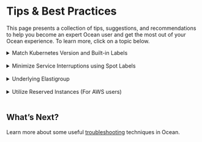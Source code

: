# Tips & Best Practices

This page presents a collection of tips, suggestions, and recommendations to help you become an expert Ocean user and get the most out of your Ocean experience. To learn more, click on a topic below.

<details>
  <summary markdown="span">Match Kubernetes Version and Built-in Labels</summary>

## Match Kubernetes Version and Built-in Labels

Ocean obeys Kubernetes labels wherever you apply them. However, labels are specific to Kubernetes cluster versions. Keep an eye on the labels you are using and ensure that they are correct for your version of the cluster. This is especially important during cluster version upgrades.

For example, `beta.kubernetes.io/instance-type` applies to Kubernetes version 1.16 and before, while `nodes.kubernetes.io/instance-type` applies to Kubernetes version 1.17 and later.

</details><br>

<details>
  <summary markdown="span">Minimize Service Interruptions using Spot Labels</summary>

## Minimize Service Interruptions using Spot Labels

Ways to reduce interruptions of workloads using the `restrict-scale-down` and `node-lifecycle` labels are described in detail in [Spot Labels](ocean/features/labels-and-taints). Note that setting the workload to run on OD instances does not prevent Ocean from bin packing the cluster by scaling down. Therefore, to ensure workloads running on OD instances are not interrupted by scale down, You can use both these labels together. This will ensure that Ocean will not scale down OD instances running critical applications due to efficiency considerations.

</details><br>

<details>
  <summary markdown="span">Underlying Elastigroup</summary>

## Underlying Elastigroup

The Ocean internal architecture utilizes the Elastigroup engine, a core component of the Spot platform. Therefore, whenever an Ocean cluster is created, an underlying Elastigroup is also created. Although this underlying Elastigroup still appears in the Elastigroup area of the Spot console, management of the Ocean cluster is not allowed there. The cluster is managed only in the Ocean area of the console.

<img src="/ocean/_media/tips-underlying-eg-01.png" /><br><br>

</details><br>

<details>
  <summary markdown="span">Utilize Reserved Instances (For AWS users)</summary>

## Utilize Reserved Instances (For AWS users)

If you have [reserved instances](elastigroup/features/core-features/spot-reserved-on-demand-instances) (RIs) and they are available, Ocean will utilize them by default before purchasing spot instances, (i.e., the API attribute `utilizeReservedInstances` is set to True by default upon Ocean creation). If you would like to change this, set this attribute to False using this [API](https://docs.spot.io/api/#operation/OceanAWSClusterCreate). In addition, if you would like to take advantage of [AWS Savings Plans](https://aws.amazon.com/savingsplans/pricing/), you can opt in using the API.

If you are using RI sharing across multiple AWS accounts, you can take advantage of the Cross RI Utilization feature to further optimize your RI usage. This feature will consider RI contracts and consumption across all relevant accounts. This is useful when a single account cannot consume the full RI capacity. Additional accounts can then use the excess capacity up to the maximum capacity of the RI. To activate this feature, do the following:

1. [Connect](https://docs.spot.io/connect-your-cloud-provider/aws-account) all the accounts with RI contracts to the Spot platform. (This can also be done using a read-only policy.)
2. Reach out to Spot Support and request enablement of Cross RI Utilization for your Spot organization.

</details><br>

## What’s Next?

Learn more about some useful [troubleshooting](ocean/troubleshooting/troubleshoot-controller) techniques in Ocean.
